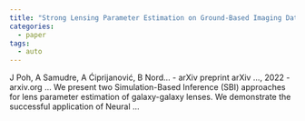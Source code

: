 ```yaml
---
title: "Strong Lensing Parameter Estimation on Ground-Based Imaging Data Using Simulation-Based Inference"
categories:
  - paper
tags:
  - auto
---
```

J Poh, A Samudre, A Ćiprijanović, B Nord… - arXiv preprint arXiv …, 2022 - arxiv.org
… We present two Simulation-Based Inference (SBI) approaches for lens parameter estimation of galaxy-galaxy lenses. We demonstrate the successful application of Neural …
